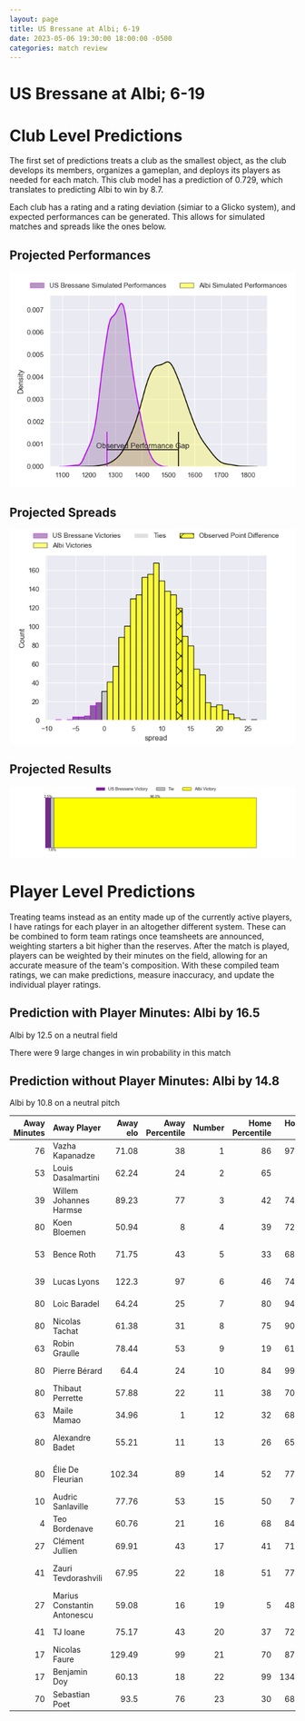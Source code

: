 ```yaml
---  
layout: page  
title: US Bressane at Albi; 6-19  
date: 2023-05-06 19:30:00 18:00:00 -0500  
categories: match review  
---
```

# US Bressane at Albi; 6-19

# Club Level Predictions


The first set of predictions treats a club as the smallest object, as the club develops its members, organizes a gameplan, and deploys its players as needed for each match. This club model has a prediction of 0.729, which translates to predicting Albi to win by 8.7.

Each club has a rating and a rating deviation (simiar to a Glicko system), and expected performances can be generated. This allows for simulated matches and spreads like the ones below.
## Projected Performances


![Projected Performances](plots/performances_2023-05-06-Albi-USBressane.png)
## Projected Spreads


![Projected Spreads](plots/spreads_2023-05-06-Albi-USBressane.png)
## Projected Results


![Projected Results](plots/resultbar_2023-05-06-Albi-USBressane.png)
# Player Level Predictions


Treating teams instead as an entity made up of the currently active players, I have ratings for each player in an altogether different system. These can be combined to form team ratings once teamsheets are announced, weighting starters a bit higher than the reserves. After the match is played, players can be weighted by their minutes on the field, allowing for an accurate measure of the team's composition. With these compiled team ratings, we can make predictions, measure inaccuracy, and update the individual player ratings.
## Prediction with Player Minutes: Albi by 16.5


Albi by 12.5 on a neutral field

There were 9 large changes in win probability in this match
## Prediction without Player Minutes: Albi by 14.8


Albi by 10.8 on a neutral pitch



|   Away Minutes | Away Player                 |   Away elo |   Away Percentile |   Number |   Home Percentile |   Home elo | Home Player                 |   Home Minutes |
|---------------:|:----------------------------|-----------:|------------------:|---------:|------------------:|-----------:|:----------------------------|---------------:|
|             76 | Vazha Kapanadze             |      71.08 |                38 |        1 |                86 |      97.59 | Maxime Escur                |             40 |
|             53 | Louis Dasalmartini          |      62.24 |                24 |        2 |                65 |      85    | Reinach Venter              |             45 |
|             39 | Willem Johannes Harmse      |      89.23 |                77 |        3 |                42 |      74.56 | Dimitri Tchapnga            |             59 |
|             80 | Koen Bloemen                |      50.94 |                 8 |        4 |                39 |      72.15 | Pierre Roussel              |             56 |
|             53 | Bence Roth                  |      71.75 |                43 |        5 |                33 |      68.91 | Jacques Jacobus Engelbrecht |             80 |
|             39 | Lucas Lyons                 |     122.3  |                97 |        6 |                46 |      74.45 | Vincent Calas               |             80 |
|             80 | Loic Baradel                |      64.24 |                25 |        7 |                80 |      94.16 | Lucas Guillaume             |             80 |
|             80 | Nicolas Tachat              |      61.38 |                31 |        8 |                75 |      90.53 | Sandrick Maciotta           |             59 |
|             63 | Robin Graulle               |      78.44 |                53 |        9 |                19 |      61.14 | Théo Vidal                  |             63 |
|             80 | Pierre Bérard               |      64.4  |                24 |       10 |                84 |      99.29 | Benjamin Pehau              |             80 |
|             80 | Thibaut Perrette            |      57.88 |                22 |       11 |                38 |      70.94 | Luca Sperandio              |             80 |
|             63 | Maile Mamao                 |      34.96 |                 1 |       12 |                32 |      68.63 | Simon Andreu                |             80 |
|             80 | Alexandre Badet             |      55.21 |                11 |       13 |                26 |      65.33 | James Haydn Tedder          |             56 |
|             80 | Élie De Fleurian            |     102.34 |                89 |       14 |                52 |      77.95 | Charly Vicenzo Trussardi    |             80 |
|             10 | Audric Sanlaville           |      77.76 |                53 |       15 |                50 |      79.3  | Enzo Marzocca               |             75 |
|              4 | Teo Bordenave               |      60.76 |                21 |       16 |                68 |      84.57 | Antoine Soave               |             40 |
|             27 | Clément Jullien             |      69.91 |                43 |       17 |                41 |      71.97 | Arthur Castant              |             35 |
|             41 | Zauri Tevdorashvili         |      67.95 |                22 |       18 |                51 |      77.07 | Jean-Baptiste De Clercq     |             21 |
|             27 | Marius Constantin Antonescu |      59.08 |                16 |       19 |                 5 |      48.16 | John Henry Heath Backhouse  |             24 |
|             41 | TJ Ioane                    |      75.17 |                43 |       20 |                37 |      72.69 | Camille Jarreau             |             21 |
|             17 | Nicolas Faure               |     129.49 |                99 |       21 |                70 |      87.93 | Titouan Pouzoullic          |             17 |
|             17 | Benjamin Doy                |      60.13 |                18 |       22 |                99 |     134.33 | Baptiste Couchinave         |             24 |
|             70 | Sebastian Poet              |      93.5  |                76 |       23 |                30 |      68.33 | Téo Dospital                |              5 |

